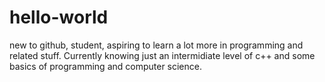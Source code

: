 # hello-world
new to github, student, aspiring to learn a lot more in programming and related stuff. Currently knowing just an intermidiate level of c++ and some basics of programming and computer science.
